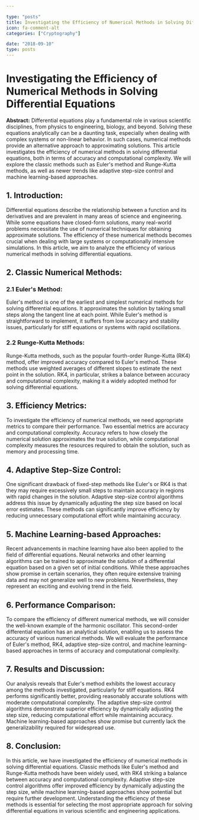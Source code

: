 ```yaml
---

type: "posts"
title: Investigating the Efficiency of Numerical Methods in Solving Differential Equations
icon: fa-comment-alt
categories: ["Cryptography"]

date: "2018-09-10"
type: posts
---
```





# Investigating the Efficiency of Numerical Methods in Solving Differential Equations

**Abstract:**
Differential equations play a fundamental role in various scientific disciplines, from physics to engineering, biology, and beyond. Solving these equations analytically can be a daunting task, especially when dealing with complex systems or non-linear behavior. In such cases, numerical methods provide an alternative approach to approximating solutions. This article investigates the efficiency of numerical methods in solving differential equations, both in terms of accuracy and computational complexity. We will explore the classic methods such as Euler's method and Runge-Kutta methods, as well as newer trends like adaptive step-size control and machine learning-based approaches.

## 1. Introduction:
Differential equations describe the relationship between a function and its derivatives and are prevalent in many areas of science and engineering. While some equations have closed-form solutions, many real-world problems necessitate the use of numerical techniques for obtaining approximate solutions. The efficiency of these numerical methods becomes crucial when dealing with large systems or computationally intensive simulations. In this article, we aim to analyze the efficiency of various numerical methods in solving differential equations.

## 2. Classic Numerical Methods:
### 2.1 Euler's Method:
Euler's method is one of the earliest and simplest numerical methods for solving differential equations. It approximates the solution by taking small steps along the tangent line at each point. While Euler's method is straightforward to implement, it suffers from low accuracy and stability issues, particularly for stiff equations or systems with rapid oscillations.

### 2.2 Runge-Kutta Methods:
Runge-Kutta methods, such as the popular fourth-order Runge-Kutta (RK4) method, offer improved accuracy compared to Euler's method. These methods use weighted averages of different slopes to estimate the next point in the solution. RK4, in particular, strikes a balance between accuracy and computational complexity, making it a widely adopted method for solving differential equations.

## 3. Efficiency Metrics:
To investigate the efficiency of numerical methods, we need appropriate metrics to compare their performance. Two essential metrics are accuracy and computational complexity. Accuracy refers to how closely the numerical solution approximates the true solution, while computational complexity measures the resources required to obtain the solution, such as memory and processing time.

## 4. Adaptive Step-Size Control:
One significant drawback of fixed-step methods like Euler's or RK4 is that they may require excessively small steps to maintain accuracy in regions with rapid changes in the solution. Adaptive step-size control algorithms address this issue by dynamically adjusting the step size based on local error estimates. These methods can significantly improve efficiency by reducing unnecessary computational effort while maintaining accuracy.

## 5. Machine Learning-based Approaches:
Recent advancements in machine learning have also been applied to the field of differential equations. Neural networks and other learning algorithms can be trained to approximate the solution of a differential equation based on a given set of initial conditions. While these approaches show promise in certain scenarios, they often require extensive training data and may not generalize well to new problems. Nevertheless, they represent an exciting and evolving trend in the field.

## 6. Performance Comparison:
To compare the efficiency of different numerical methods, we will consider the well-known example of the harmonic oscillator. This second-order differential equation has an analytical solution, enabling us to assess the accuracy of various numerical methods. We will evaluate the performance of Euler's method, RK4, adaptive step-size control, and machine learning-based approaches in terms of accuracy and computational complexity.

## 7. Results and Discussion:
Our analysis reveals that Euler's method exhibits the lowest accuracy among the methods investigated, particularly for stiff equations. RK4 performs significantly better, providing reasonably accurate solutions with moderate computational complexity. The adaptive step-size control algorithms demonstrate superior efficiency by dynamically adjusting the step size, reducing computational effort while maintaining accuracy. Machine learning-based approaches show promise but currently lack the generalizability required for widespread use.

## 8. Conclusion:
In this article, we have investigated the efficiency of numerical methods in solving differential equations. Classic methods like Euler's method and Runge-Kutta methods have been widely used, with RK4 striking a balance between accuracy and computational complexity. Adaptive step-size control algorithms offer improved efficiency by dynamically adjusting the step size, while machine learning-based approaches show potential but require further development. Understanding the efficiency of these methods is essential for selecting the most appropriate approach for solving differential equations in various scientific and engineering applications.